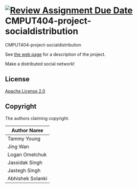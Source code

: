 [![Review Assignment Due Date](https://classroom.github.com/assets/deadline-readme-button-22041afd0340ce965d47ae6ef1cefeee28c7c493a6346c4f15d667ab976d596c.svg)](https://classroom.github.com/a/zUKWOP3z)
<br>CMPUT404-project-socialdistribution
===================================

CMPUT404-project-socialdistribution

See [the web page](https://uofa-cmput404.github.io/general/project.html) for a description of the project.

Make a distributed social network!

## License

[Apache License 2.0](https://github.com/uofa-cmput404/f24-project-transparent/blob/2024/LICENSE)

## Copyright

The authors claiming copyright.

| Author Name |
|----------|
| Tammy Young |
| Jing Wan |
| Logan Omelchuk |
| Jassidak Singh |
| Jastegh Singh |
| Abhishek Solanki |
